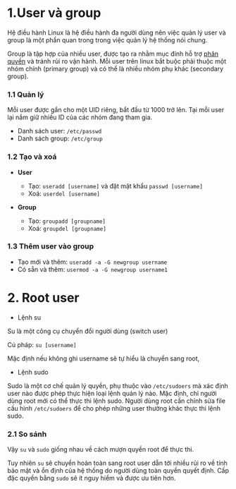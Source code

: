 # 1.User và group
Hệ điều hành Linux là hệ điều hành đa người dùng nên việc quản lý user và group là một phần quan trong trong việc quản lý hệ thống nói chung.

Group là tập hợp của nhiều user, được tạo ra nhằm mục đính hỗ trợ [phân quyền](https://github.com/huynp1999/huynp/blob/master/Linux/Filesystem/File-permissions.md) và tránh rủi ro vận hành. Mỗi user trên linux bắt buộc phải thuộc một nhóm chính (primary group) và có thể là nhiều nhóm phụ khác (secondary group).
### 1.1 Quản lý
Mỗi user được gắn cho một UID riêng, bắt đầu từ 1000 trở lên. Tại mỗi user lại nắm giữ nhiều ID của các nhóm đang tham gia.

- Danh sách user: `/etc/passwd`
- Danh sách group: `/etc/group`
### 1.2 Tạo và xoá
- **User**
  - Tạo: `useradd [username]`  và đặt mặt khẩu `passwd [username]`
  - Xoá: `userdel [username]`

- **Group**
  - Tạo: `groupadd [groupname]`
  - Xoá: `groupdel [groupname]`

### 1.3 Thêm user vào group
- Tạo mới và thêm: `useradd -a -G newgroup username`
- Có sẵn và thêm: `usermod -a -G newgroup username1`

# 2. Root user
- Lệnh su 

Su là một công cụ chuyển đổi người dùng (switch user)

Cú pháp: `su [username]`

Mặc định nếu không ghi username sẽ tự hiểu là chuyển sang root, 

- Lệnh sudo

Sudo là một cơ chế quản lý quyền, phụ thuộc vào `/etc/sudoers` mà xác định user nào được phép thực hiện loại lệnh quản lý nào.
Mặc định, chỉ người dùng root mới có thể thực thi lệnh sudo. Người dùng root cần chỉnh sửa file cấu hình `/etc/sudoers` để cho phép những user thường khác thực thi lệnh sudo.


### 2.1 So sánh
Vậy `su` và `sudo` giống nhau về cách mượn quyền root để thực thi.

Tuy nhiên `su` sẽ chuyển hoàn toàn sang root user dẫn tới nhiều rủi ro về tính bảo mật và ổn định của hệ thống do người dùng toàn quyền quyết định. Cấp đặc quyền bằng `sudo` sẽ ít nguy hiểm và được ưu tiên hơn.

